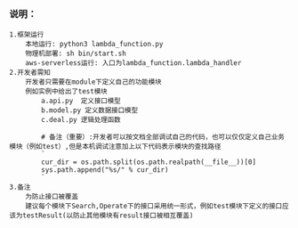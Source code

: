### 说明：
    1.框架运行
        本地运行: python3 lambda_function.py
        物理机部署: sh bin/start.sh
        aws-serverless运行: 入口为lambda_function.lambda_handler
    2.开发者需知
        开发者只需要在module下定义自己的功能模块
        例如实例中给出了test模块
            a.api.py  定义接口模型
            b.model.py 定义数据接口模型
            c.deal.py 逻辑处理函数
            
            # 备注（重要）:开发者可以按文档全部调试自己的代码，也可以仅仅定义自己业务模块（例如test）,但是本机调试注意加上以下代码表示模块的查找路径
            `
            cur_dir = os.path.split(os.path.realpath(__file__))[0]
            sys.path.append("%s/" % cur_dir)
            `    
    3.备注
        为防止接口被覆盖
        建议每个模块下Search,Operate下的接口采用统一形式，例如test模块下定义的接口应该为testResult(以防止其他模块有result接口被相互覆盖)
            
            
            
    